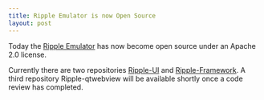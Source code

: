 ```yaml
---
title: Ripple Emulator is now Open Source
layout: post
---
```


Today the [Ripple Emulator](http://devblog.blackberry.com/2011/06/blackberry-webworks-tooling-evolved/) has now become open source under an Apache 2.0 license.

Currently there are two repositories [Ripple-UI](https://github.com/blackberry/Ripple-UI) and [Ripple-Framework](https://github.com/blackberry/Ripple-Framework).  A third repository Ripple-qtwebview will be available shortly once a code review has completed.